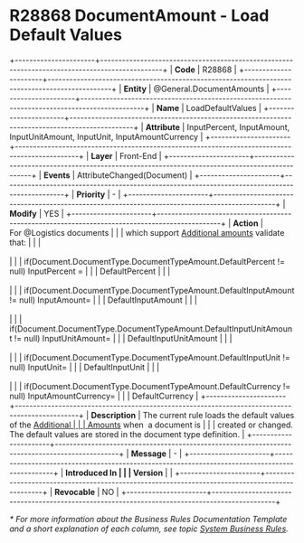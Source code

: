 ﻿---
erp.type: front-end-business-rule
erp.entity: General.DocumentAmounts
---

# R28868 DocumentAmount - Load Default Values
+----------------------+-----------------------------------------------------------------------------------------------+
| **Code**             | R28868                                                                                        |
+----------------------+-----------------------------------------------------------------------------------------------+
| **Entity**           | @General.DocumentAmounts                                                                      |
+----------------------+-----------------------------------------------------------------------------------------------+
| **Name**             | LoadDefaultValues                                                                             |
+----------------------+-----------------------------------------------------------------------------------------------+
| **Attribute**        | InputPercent, InputAmount, InputUnitAmount, InputUnit, InputAmountCurrency                    |
+----------------------+-----------------------------------------------------------------------------------------------+
| **Layer**            | Front-End                                                                                     |
+----------------------+-----------------------------------------------------------------------------------------------+
| **Events**           | AttributeChanged(Document)                                                                    |
+----------------------+-----------------------------------------------------------------------------------------------+
| **Priority**         | -                                                                                             |
+----------------------+-----------------------------------------------------------------------------------------------+
| **Modify**           | YES                                                                                           |
+----------------------+-----------------------------------------------------------------------------------------------+
| **Action**           | For @Logistics documents                                                                      |
|                      | which support [Additional amounts](xref:document-amounts) validate that:                      |
|                      | <br/><br/>                                                                                    |
|                      | if(Document.DocumentType.DocumentTypeAmount.DefaultPercent != null) InputPercent =            |
|                      | DefaultPercent                                                                                |
|                      | <br/><br/>                                                                                    |
|                      | if(Document.DocumentType.DocumentTypeAmount.DefaultInputAmount != null) InputAmount=          |
|                      | DefaultInputAmount                                                                            |
|                      | <br/><br/>                                                                                    |
|                      | if(Document.DocumentType.DocumentTypeAmount.DefaultInputUnitAmount != null) InputUnitAmount=  |
|                      | DefaultInputUnitAmount                                                                        |
|                      | <br/><br/>                                                                                    |
|                      | if(Document.DocumentType.DocumentTypeAmount.DefaultInputUnit != null) InputUnit=              |
|                      | DefaultInputUnit                                                                              |
|                      | <br/><br/>                                                                                    |
|                      | if(Document.DocumentType.DocumentTypeAmount.DefaultCurrency != null) InputAmountCurrency=     |
|                      | DefaultCurrency                                                                               |
+----------------------+-----------------------------------------------------------------------------------------------+
| **Description**      | The current rule loads the default values of the [Additional                                  |
|                      | Amounts](xref:document-amounts) when  a document is                                           |
|                      | created or changed. The default values are stored in the document type definition.            |
+----------------------+-----------------------------------------------------------------------------------------------+
| **Message**          | -                                                                                             |
+----------------------+-----------------------------------------------------------------------------------------------+
| **Introduced In      |                                                                                               |
| Version**            |                                                                                               |
+----------------------+-----------------------------------------------------------------------------------------------+
| **Revocable**        | NO                                                                                            |
+----------------------+-----------------------------------------------------------------------------------------------+

*\* For more information about the Business Rules Documentation Template and a short explanation of each column, see
topic [System Business Rules](../templates/template-description-system-business-rules.md).*
